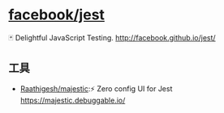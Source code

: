 # [facebook/jest](https://github.com/facebook/jest)

🃏 Delightful JavaScript Testing. http://facebook.github.io/jest/

## 工具

* [Raathigesh/majestic](https://github.com/Raathigesh/majestic):⚡ Zero config UI for Jest https://majestic.debuggable.io/
